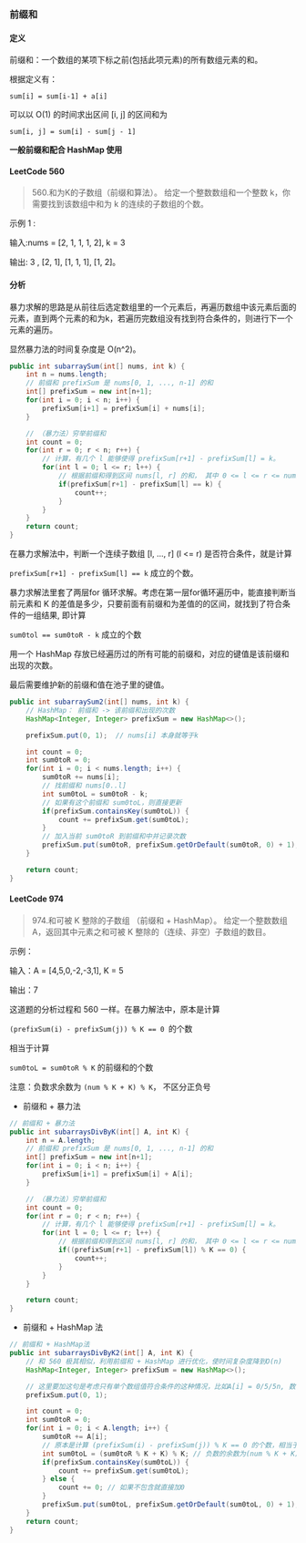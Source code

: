 ### 前缀和
#### 定义
前缀和：一个数组的某项下标之前(包括此项元素)的所有数组元素的和。

根据定义有：
    
    sum[i] = sum[i-1] + a[i]

可以以 O(1) 的时间求出区间 [i, j] 的区间和为
    
    sum[i, j] = sum[i] - sum[j - 1]

**一般前缀和配合 HashMap 使用**

#### LeetCode 560
> 560.和为K的子数组（前缀和算法）。
给定一个整数数组和一个整数 k，你需要找到该数组中和为 k 的连续的子数组的个数。

示例 1 :

输入:nums = [2, 1, 1, 1, 2], k = 3

输出: 3 , [2, 1], [1, 1, 1], [1, 2]。

#### 分析

暴力求解的思路是从前往后选定数组里的一个元素后，再遍历数组中该元素后面的元素，直到两个元素的和为k，若遍历完数组没有找到符合条件的，则进行下一个元素的遍历。

显然暴力法的时间复杂度是 O(n^2)。

```java
public int subarraySum(int[] nums, int k) {
    int n = nums.length;
    // 前缀和 prefixSum 是 nums[0, 1, ..., n-1] 的和
    int[] prefixSum = new int[n+1];
    for(int i = 0; i < n; i++) {
        prefixSum[i+1] = prefixSum[i] + nums[i];
    }

    // （暴力法）穷举前缀和
    int count = 0;
    for(int r = 0; r < n; r++) {
        // 计算，有几个 l 能够使得 prefixSum[r+1] - prefixSum[l] = k。
        for(int l = 0; l <= r; l++) {
            // 根据前缀和得到区间 nums[l, r] 的和， 其中 0 <= l <= r <= nums.length - 1
            if(prefixSum[r+1] - prefixSum[l] == k) {
                count++;
            }
        }
    }
    return count;
}
```

在暴力求解法中，判断一个连续子数组 [l, ..., r] (l <= r) 是否符合条件，就是计算

`prefixSum[r+1] - prefixSum[l] == k` 成立的个数。

暴力求解法里套了两层for 循环求解。考虑在第一层for循环遍历中，能直接判断当前元素和 K 的差值是多少，只要前面有前缀和为差值的的区间，就找到了符合条件的一组结果, 即计算

`sum0tol == sum0toR - k` 成立的个数

用一个 HashMap 存放已经遍历过的所有可能的前缀和，对应的键值是该前缀和出现的次数。

最后需要维护新的前缀和值在池子里的键值。

```java
public int subarraySum2(int[] nums, int k) {
    // HashMap： 前缀和 -> 该前缀和出现的次数
    HashMap<Integer, Integer> prefixSum = new HashMap<>();

    prefixSum.put(0, 1);  // nums[i] 本身就等于k

    int count = 0;
    int sum0toR = 0;
    for(int i = 0; i < nums.length; i++) {
        sum0toR += nums[i];
        // 找前缀和 nums[0..l]
        int sum0toL = sum0toR - k;
        // 如果有这个前缀和 sum0toL，则直接更新
        if(prefixSum.containsKey(sum0toL)) {
            count += prefixSum.get(sum0toL);
        }
        // 加入当前 sum0toR 到前缀和中并记录次数
        prefixSum.put(sum0toR, prefixSum.getOrDefault(sum0toR, 0) + 1);
    }

    return count;
}
```

#### LeetCode 974 
> 974.和可被 K 整除的子数组 （前缀和 + HashMap）。
> 给定一个整数数组 A，返回其中元素之和可被 K 整除的（连续、非空）子数组的数目。

示例：

输入：A = [4,5,0,-2,-3,1], K = 5

输出：7

这道题的分析过程和 560 一样。在暴力解法中，原本是计算 
   
`(prefixSum(i) - prefixSum(j)) % K == 0 `的个数

相当于计算
 
`sum0toL = sum0toR % K` 的前缀和的个数

注意：负数求余数为 `(num % K + K) % K`， 不区分正负号

- 前缀和 + 暴力法
```java
// 前缀和 + 暴力法
public int subarraysDivByK(int[] A, int K) {
    int n = A.length;
    // 前缀和 prefixSum 是 nums[0, 1, ..., n-1] 的和
    int[] prefixSum = new int[n+1];
    for(int i = 0; i < n; i++) {
        prefixSum[i+1] = prefixSum[i] + A[i];
    }

    // （暴力法）穷举前缀和
    int count = 0;
    for(int r = 0; r < n; r++) {
        // 计算，有几个 l 能够使得 prefixSum[r+1] - prefixSum[l] = k。
        for(int l = 0; l <= r; l++) {
            // 根据前缀和得到区间 nums[l, r] 的和， 其中 0 <= l <= r <= nums.length - 1
            if((prefixSum[r+1] - prefixSum[l]) % K == 0) {
                count++;
            }
        }
    }

    return count;
}
```

- 前缀和 + HashMap 法
```java
// 前缀和 + HashMap法
public int subarraysDivByK2(int[] A, int K) {
    // 和 560 极其相似，利用前缀和 + HashMap 进行优化，使时间复杂度降到O(n)
    HashMap<Integer, Integer> prefixSum = new HashMap<>();

    // 这里要加这句是考虑只有单个数组值符合条件的这种情况，比如A[i] = 0/5/5n, 数目为1
    prefixSum.put(0, 1);

    int count = 0;
    int sum0toR = 0;
    for(int i = 0; i < A.length; i++) {
        sum0toR += A[i];
        // 原本是计算 (prefixSum(i) - prefixSum(j)) % K == 0 的个数，相当于计算 (prefixSum(i)) % K == prefixSum(j)的前缀和的个数
        int sum0toL = (sum0toR % K + K) % K; // 负数的余数为(num % K + K) % K 【不用区分正负数】
        if(prefixSum.containsKey(sum0toL)) {
            count += prefixSum.get(sum0toL);
        } else {
            count += 0; // 如果不包含就直接加0
        }
        prefixSum.put(sum0toL, prefixSum.getOrDefault(sum0toL, 0) + 1);
    }
    return count;
}
```